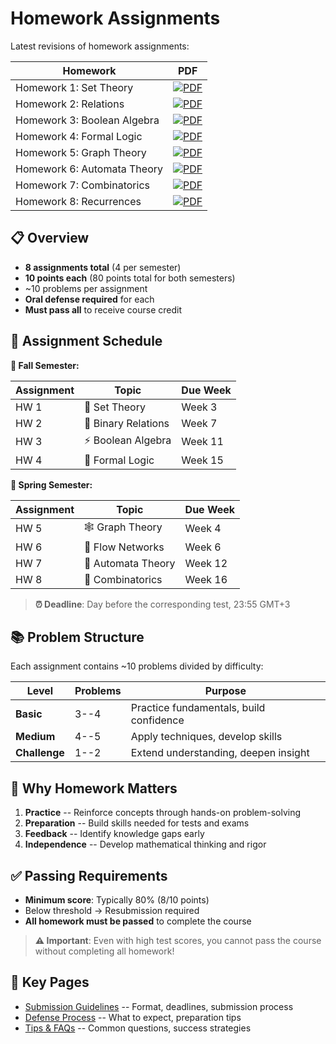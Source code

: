 # Homework Assignments

Latest revisions of homework assignments:

| Homework | PDF |
|----------|-----|
| Homework 1: Set Theory | [![PDF](https://img.shields.io/badge/Homework-Set_Theory-red?style=for-the-badge)](hw1.pdf) |
| Homework 2: Relations | [![PDF](https://img.shields.io/badge/Homework-Relations-red?style=for-the-badge)](hw2.pdf) |
| Homework 3: Boolean Algebra | [![PDF](https://img.shields.io/badge/Homework-Boolean_Algebra-red?style=for-the-badge)](hw3.pdf) |
| Homework 4: Formal Logic | [![PDF](https://img.shields.io/badge/Homework-Formal_Logic-red?style=for-the-badge)](hw4.pdf) |
| Homework 5: Graph Theory | [![PDF](https://img.shields.io/badge/Homework-Graph_Theory-red?style=for-the-badge)](hw5.pdf) |
| Homework 6: Automata Theory | [![PDF](https://img.shields.io/badge/Homework-Automata_Theory-red?style=for-the-badge)](hw6.pdf) |
| Homework 7: Combinatorics | [![PDF](https://img.shields.io/badge/Homework-Combinatorics-red?style=for-the-badge)](hw7.pdf) |
| Homework 8: Recurrences | [![PDF](https://img.shields.io/badge/Homework-Recurrences-red?style=for-the-badge)](hw8.pdf) |

## 📋 Overview

- **8 assignments total** (4 per semester)
- **10 points each** (80 points total for both semesters)
- ~10 problems per assignment
- **Oral defense required** for each
- **Must pass all** to receive course credit

## 📅 Assignment Schedule

**🍁 Fall Semester:**

| Assignment | Topic | Due Week |
|------------|-------|----------|
| HW 1 | 📐 Set Theory | Week 3 |
| HW 2 | 🔗 Binary Relations | Week 7 |
| HW 3 | ⚡ Boolean Algebra | Week 11 |
| HW 4 | 🧠 Formal Logic | Week 15 |

**🌱 Spring Semester:**

| Assignment | Topic | Due Week |
|------------|-------|----------|
| HW 5 | 🕸️ Graph Theory | Week 4 |
| HW 6 | 🌊 Flow Networks | Week 6 |
| HW 7 | 🤖 Automata Theory | Week 12 |
| HW 8 | 🎲 Combinatorics | Week 16 |

> **⏰ Deadline**: Day before the corresponding test, 23:55 GMT+3

## 📚 Problem Structure

Each assignment contains ~10 problems divided by difficulty:

| Level | Problems | Purpose |
|-------|----------|---------|
| **Basic** | 3--4 | Practice fundamentals, build confidence |
| **Medium** | 4--5 | Apply techniques, develop skills |
| **Challenge** | 1--2 | Extend understanding, deepen insight |

## 🎯 Why Homework Matters

1. **Practice** -- Reinforce concepts through hands-on problem-solving
2. **Preparation** -- Build skills needed for tests and exams
3. **Feedback** -- Identify knowledge gaps early
4. **Independence** -- Develop mathematical thinking and rigor

## ✅ Passing Requirements

- **Minimum score**: Typically 80% (8/10 points)
- Below threshold → Resubmission required
- **All homework must be passed** to complete the course

> **⚠️ Important**: Even with high test scores, you cannot pass the course without completing all homework!

## 🔗 Key Pages

- [Submission Guidelines](./submission.md) -- Format, deadlines, submission process
- [Defense Process](./defense.md) -- What to expect, preparation tips
- [Tips & FAQs](./tips.md) -- Common questions, success strategies
